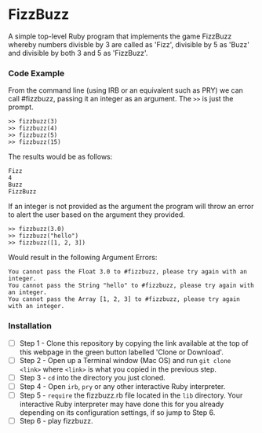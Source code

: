 # FizzBuzz

A simple top-level Ruby program that implements the game FizzBuzz whereby numbers divisble by 3 are called as 'Fizz', divisible by 5 as 'Buzz' and divisible by both 3 and 5 as 'FizzBuzz'. 

### Code Example

From the command line (using IRB or an equivalent such as PRY) we can call #fizzbuzz, passing it an integer as an argument.  The `>>` is just the prompt.
```
>> fizzbuzz(3)
>> fizzbuzz(4)
>> fizzbuzz(5)
>> fizzbuzz(15)
```
The results would be as follows:
```
Fizz
4
Buzz
FizzBuzz
```
If an integer is not provided as the argument the program will throw an error to alert the user based on the argument they provided.
```
>> fizzbuzz(3.0)
>> fizzbuzz("hello")
>> fizzbuzz([1, 2, 3])
```
Would result in the following Argument Errors:
```
You cannot pass the Float 3.0 to #fizzbuzz, please try again with an integer.
You cannot pass the String "hello" to #fizzbuzz, please try again with an integer.
You cannot pass the Array [1, 2, 3] to #fizzbuzz, please try again with an integer.
```
### Installation

- [ ] Step 1 - Clone this repository by copying the link available at the top of this webpage in the green button labelled 'Clone or Download'. 
- [ ] Step 2 - Open up a Terminal window (Mac OS) and run `git clone <link>` where `<link>` is what you copied in the previous step.
- [ ] Step 3 - `cd` into the directory you just cloned.
- [ ] Step 4 - Open `irb`, `pry` or any other interactive Ruby interpreter.
- [ ] Step 5 - `require` the fizzbuzz.rb file located in the `lib` directory.  Your interactive Ruby interpreter may have done this for you already depending on its configuration settings, if so jump to Step 6. 
- [ ] Step 6 - play fizzbuzz.
